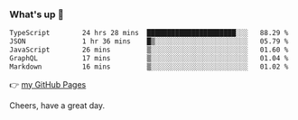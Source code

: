 ### What's up 👋

<!--START_SECTION:waka-->

```txt
TypeScript        24 hrs 28 mins  ██████████████████████░░░   88.29 %
JSON              1 hr 36 mins    █▒░░░░░░░░░░░░░░░░░░░░░░░   05.79 %
JavaScript        26 mins         ▒░░░░░░░░░░░░░░░░░░░░░░░░   01.60 %
GraphQL           17 mins         ▒░░░░░░░░░░░░░░░░░░░░░░░░   01.04 %
Markdown          16 mins         ▒░░░░░░░░░░░░░░░░░░░░░░░░   01.02 %
```

<!--END_SECTION:waka-->

👉 [my GitHub Pages](https://ykzhukian.github.io)

Cheers, have a great day.


